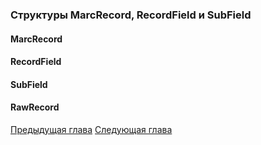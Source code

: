 ### Структуры MarcRecord, RecordField и SubField

#### MarcRecord

#### RecordField

#### SubField

#### RawRecord

[Предыдущая глава](chapter2.md) [Следующая глава](chapter4.md)